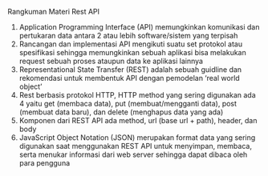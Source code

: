 Rangkuman Materi Rest API
1.	Application Programming Interface (API) memungkinkan komunikasi dan pertukaran data antara 2 atau lebih software/sistem yang terpisah
2.	Rancangan dan implementasi API mengikuti suatu set protokol atau spesifikasi sehingga memungkinkan sebuah aplikasi bisa melakukan request sebuah proses ataupun data ke aplikasi lainnya
3.	Representational State Transfer (REST) adalah sebuah guidline dan rekomendasi untuk membentuk API dengan pemodelan ‘real world object’
4.	Rest berbasis protokol HTTP, HTTP method yang sering digunakan ada 4 yaitu get (membaca data), put (membuat/mengganti data), post (membuat data baru), dan delete (menghapus data yang ada)
5.	Komponen dari REST API ada method, url (base url + path), header, dan body
6.	JavaScript Object Notation (JSON) merupakan format data yang sering digunakan saat menggunakan REST API untuk menyimpan, membaca, serta menukar informasi dari web server sehingga dapat dibaca oleh para pengguna
